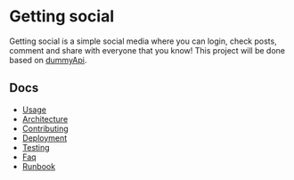 # Getting social

Getting social is a simple social media where you can login, check posts, comment and share with everyone that you know!
This project will be done based on [dummyApi](https://dummyapi.io/).

## Docs

- [Usage](./docs/usage.md)
- [Architecture](./docs/architecture.md)
- [Contributing](./docs/contributing.md)
- [Deployment](./docs/deployment.md)
- [Testing](./docs/testing.md)
- [Faq](./docs/faq.md)
- [Runbook](./docs/runbook.md)